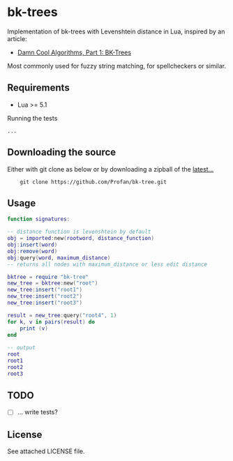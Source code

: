 bk-trees
=================================
Implementation of bk-trees with Levenshtein distance in Lua, inspired by an article:
* [Damn Cool Algorithms, Part 1: BK-Trees](http://blog.notdot.net/2007/4/Damn-Cool-Algorithms-Part-1-BK-Trees)

Most commonly used for fuzzy string matching, for spellcheckers or similar.

Requirements
------------

* Lua >= 5.1

Running the tests

	...

Downloading the source
------------
Either with git clone as below or by downloading a zipball of the [latest...](https://github.com/Profan/bk-tree/archive/master.zip)
		
		git clone https://github.com/Profan/bk-tree.git

Usage
------------
```lua
function signatures:

-- distance function is levenshtein by default
obj = imported:new(rootword, distance_function) 
obj:insert(word)
obj:remove(word)
obj:query(word, maximum_distance)
-- returns all nodes with maximum_distance or less edit distance

bktree = require "bk-tree"
new_tree = bktree:new("root")
new_tree:insert("root1")
new_tree:insert("root2")
new_tree:insert("root3")

result = new_tree:query("root4", 1)
for k, v in pairs(result) do
	print (v)
end
	
-- output
root
root1
root2
root3
```
TODO
------------

 - [ ] ... write tests?

License
------------
See attached LICENSE file.

